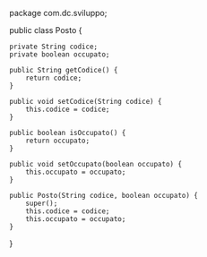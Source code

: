package com.dc.sviluppo;

public class Posto {

	private String codice;
	private boolean occupato;

	public String getCodice() {
		return codice;
	}

	public void setCodice(String codice) {
		this.codice = codice;
	}

	public boolean isOccupato() {
		return occupato;
	}

	public void setOccupato(boolean occupato) {
		this.occupato = occupato;
	}

	public Posto(String codice, boolean occupato) {
		super();
		this.codice = codice;
		this.occupato = occupato;
	}

}
